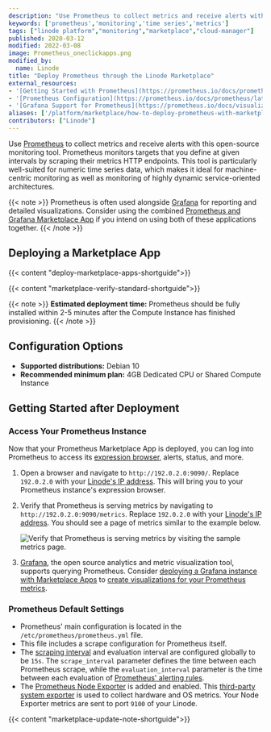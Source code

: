 ```yaml
---
description: "Use Prometheus to collect metrics and receive alerts with this open-source monitoring tool. Easily deploy Prometheus using Marketplace Apps."
keywords: ['prometheus','monitoring','time series','metrics']
tags: ["linode platform","monitoring","marketplace","cloud-manager"]
published: 2020-03-12
modified: 2022-03-08
image: Prometheus_oneclickapps.png
modified_by:
  name: Linode
title: "Deploy Prometheus through the Linode Marketplace"
external_resources:
- '[Getting Started with Prometheus](https://prometheus.io/docs/prometheus/latest/getting_started/)'
- '[Prometheus Configuration](https://prometheus.io/docs/prometheus/latest/configuration/configuration/)'
- '[Grafana Support for Prometheus](https://prometheus.io/docs/visualization/grafana/)'
aliases: ['/platform/marketplace/how-to-deploy-prometheus-with-marketplace-apps/', '/platform/one-click/how-to-deploy-prometheus-with-one-click-apps/','/guides/how-to-deploy-prometheus-with-one-click-apps/','/guides/how-to-deploy-prometheus-with-marketplace-apps/','/guides/prometheus-marketplace-app/']
contributors: ["Linode"]
---
```


Use [Prometheus](https://prometheus.io/docs/introduction/overview/) to collect metrics and receive alerts with this open-source monitoring tool. Prometheus monitors targets that you define at given intervals by scraping their metrics HTTP endpoints. This tool is particularly well-suited for numeric time series data, which makes it ideal for machine-centric monitoring as well as monitoring of highly dynamic service-oriented architectures.

{{< note >}}
Prometheus is often used alongside [Grafana](https://grafana.com/) for reporting and detailed visualizations. Consider using the combined [Prometheus and Grafana Marketplace App](/docs/products/tools/marketplace/guides/prometheus-grafana/) if you intend on using both of these applications together.
{{< /note >}}

## Deploying a Marketplace App

{{< content "deploy-marketplace-apps-shortguide">}}

{{< content "marketplace-verify-standard-shortguide">}}

{{< note >}}
**Estimated deployment time:** Prometheus should be fully installed within 2-5 minutes after the Compute Instance has finished provisioning.
{{< /note >}}

## Configuration Options

- **Supported distributions:** Debian 10
- **Recommended minimum plan:** 4GB Dedicated CPU or Shared Compute Instance

## Getting Started after Deployment

### Access Your Prometheus Instance

Now that your Prometheus Marketplace App is deployed, you can log into Prometheus to access its [expression browser](https://prometheus.io/docs/prometheus/latest/getting_started/#using-the-graphing-interface), alerts, status, and more.

1. Open a browser and navigate to `http://192.0.2.0:9090/`. Replace `192.0.2.0` with your [Linode's IP address](/docs/guides/find-your-linodes-ip-address/). This will bring you to your Prometheus instance's expression browser.

1. Verify that Prometheus is serving metrics by navigating to `http://192.0.2.0:9090/metrics`. Replace `192.0.2.0` with your [Linode's IP address](/docs/guides/find-your-linodes-ip-address/). You should see a page of metrics similar to the example below.

    ![Verify that Prometheus is serving metrics by visiting the sample metrics page.](example-metrics.png)

1. [Grafana](https://grafana.com/), the open source analytics and metric visualization tool, supports querying Prometheus. Consider [deploying a Grafana instance with Marketplace Apps](/docs/products/tools/marketplace/guides/grafana/) to [create visualizations for your Prometheus metrics](https://prometheus.io/docs/visualization/grafana/#using).

### Prometheus Default Settings

- Prometheus' main configuration is located in the `/etc/prometheus/prometheus.yml` file.
- This file includes a scrape configuration for Prometheus itself.
- The [scraping interval](https://prometheus.io/docs/prometheus/latest/configuration/configuration/#scrape_config) and evaluation interval are configured globally to be `15s`. The `scrape_interval` parameter defines the time between each Prometheus scrape, while the `evaluation_interval` parameter is the time between each evaluation of [Prometheus' alerting rules](https://prometheus.io/docs/prometheus/latest/configuration/alerting_rules/).
- The [Prometheus Node Exporter](https://github.com/prometheus/node_exporter) is added and enabled. This [third-party system exporter](https://prometheus.io/docs/instrumenting/exporters/) is used to collect hardware and OS metrics. Your Node Exporter metrics are sent to port `9100` of your Linode.

{{< content "marketplace-update-note-shortguide">}}
